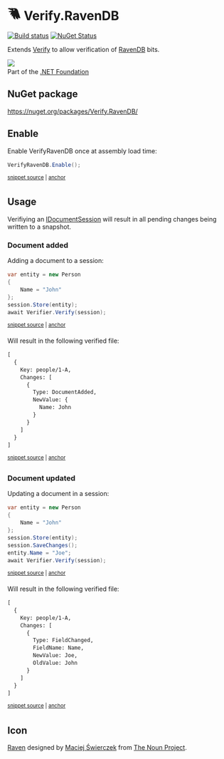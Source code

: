 # <img src="/src/icon.png" height="30px"> Verify.RavenDB

[![Build status](https://ci.appveyor.com/api/projects/status/3tbsai6lv4d005pg?svg=true)](https://ci.appveyor.com/project/SimonCropp/verify-ravendb)
[![NuGet Status](https://img.shields.io/nuget/v/Verify.RavenDB.svg)](https://www.nuget.org/packages/Verify.RavenDB/)

Extends [Verify](https://github.com/VerifyTests/Verify) to allow verification of [RavenDB](https://ravendb.net/) bits.

<a href='https://dotnetfoundation.org' alt='Part of the .NET Foundation'><img src='https://raw.githubusercontent.com/VerifyTests/Verify/master/docs/dotNetFoundation.svg' height='30px'></a><br>
Part of the <a href='https://dotnetfoundation.org' alt=''>.NET Foundation</a>


## NuGet package

https://nuget.org/packages/Verify.RavenDB/


## Enable

Enable VerifyRavenDB once at assembly load time:

<!-- snippet: Enable -->
<a id='snippet-enable'></a>
```cs
VerifyRavenDB.Enable();
```
<sup><a href='/src/Tests/Tests.cs#L15-L19' title='Snippet source file'>snippet source</a> | <a href='#snippet-enable' title='Start of snippet'>anchor</a></sup>
<!-- endSnippet -->


## Usage

Verifiying an [IDocumentSession](https://ravendb.net/docs/article-page/5.0/Csharp/client-api/session/what-is-a-session-and-how-does-it-work) will result in all pending changes being written to a snapshot.


### Document added

Adding a document to a session:

<!-- snippet: Added -->
<a id='snippet-added'></a>
```cs
var entity = new Person
{
    Name = "John"
};
session.Store(entity);
await Verifier.Verify(session);
```
<sup><a href='/src/Tests/Tests.cs#L42-L51' title='Snippet source file'>snippet source</a> | <a href='#snippet-added' title='Start of snippet'>anchor</a></sup>
<!-- endSnippet -->

Will result in the following verified file:

<!-- snippet: Tests.Added.verified.txt -->
<a id='snippet-Tests.Added.verified.txt'></a>
```txt
[
  {
    Key: people/1-A,
    Changes: [
      {
        Type: DocumentAdded,
        NewValue: {
          Name: John
        }
      }
    ]
  }
]
```
<sup><a href='/src/Tests/Tests.Added.verified.txt#L1-L13' title='Snippet source file'>snippet source</a> | <a href='#snippet-Tests.Added.verified.txt' title='Start of snippet'>anchor</a></sup>
<!-- endSnippet -->


### Document updated

Updating a document in a session:

<!-- snippet: Updated -->
<a id='snippet-updated'></a>
```cs
var entity = new Person
{
    Name = "John"
};
session.Store(entity);
session.SaveChanges();
entity.Name = "Joe";
await Verifier.Verify(session);
```
<sup><a href='/src/Tests/Tests.cs#L60-L71' title='Snippet source file'>snippet source</a> | <a href='#snippet-updated' title='Start of snippet'>anchor</a></sup>
<!-- endSnippet -->

Will result in the following verified file:

<!-- snippet: Tests.Updated.verified.txt -->
<a id='snippet-Tests.Updated.verified.txt'></a>
```txt
[
  {
    Key: people/1-A,
    Changes: [
      {
        Type: FieldChanged,
        FieldName: Name,
        NewValue: Joe,
        OldValue: John
      }
    ]
  }
]
```
<sup><a href='/src/Tests/Tests.Updated.verified.txt#L1-L13' title='Snippet source file'>snippet source</a> | <a href='#snippet-Tests.Updated.verified.txt' title='Start of snippet'>anchor</a></sup>
<!-- endSnippet -->



## Icon

[Raven](https://thenounproject.com/term/raven/2011311/) designed by [Maciej Świerczek](https://thenounproject.com/swierq/) from [The Noun Project](https://thenounproject.com).
